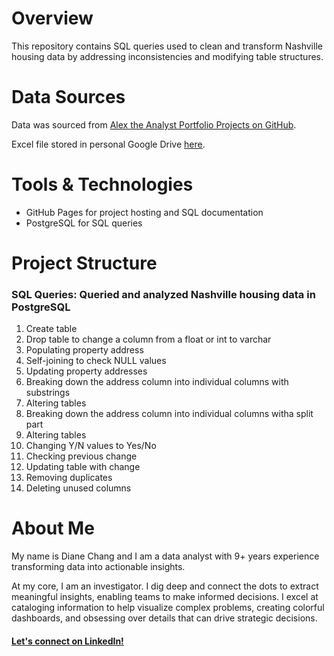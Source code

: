# Overview
This repository contains SQL queries used to clean and transform Nashville housing data by addressing inconsistencies and modifying table structures.

# Data Sources
Data was sourced from [Alex the Analyst Portfolio Projects on GitHub](https://github.com/AlexTheAnalyst/PortfolioProjects/tree/main).

Excel file stored in personal Google Drive [here](https://docs.google.com/spreadsheets/d/1mh-c1Pen4EKiAvzmM31XwqUIz_rrxyT-/edit?usp=sharing&ouid=113520075213778643010&rtpof=true&sd=true).

# Tools & Technologies
- GitHub Pages for project hosting and SQL documentation
- PostgreSQL for SQL queries

# Project Structure
### SQL Queries: Queried and analyzed Nashville housing data in PostgreSQL
1. Create table
2. Drop table to change a column from a float or int to varchar
3. Populating property address
4. Self-joining to check NULL values
5. Updating property addresses
6. Breaking down the address column into individual columns with substrings
7. Altering tables
8. Breaking down the address column into individual columns witha  split part
9. Altering tables
10. Changing Y/N values to Yes/No
11. Checking previous change
12. Updating table with change
13. Removing duplicates
14. Deleting unused columns

# About Me
My name is Diane Chang and I am a data analyst with 9+ years experience transforming data into actionable insights.

At my core, I am an investigator. I dig deep and connect the dots to extract meaningful insights, enabling teams to make informed decisions. I excel at cataloging information to help visualize complex problems, creating colorful dashboards, and obsessing over details that can drive strategic decisions.

#### [Let's connect on LinkedIn!](https://www.linkedin.com/in/dianejchang/)
